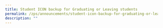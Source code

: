 ```yaml
---
title: Student ICON backup for Graduating or Leaving students
permalink: /zps/announcements/student-icon-backup-for-graduating-or-leaving-students/
description: ""
---
```

